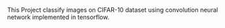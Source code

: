 This Project classify images on CIFAR-10 dataset using convolution neural network implemented in tensorflow.
